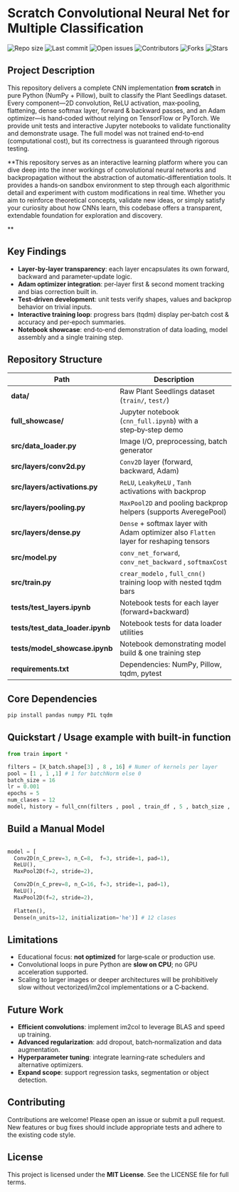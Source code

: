 # Scratch Convolutional Neural Net for Multiple Classification 



![Repo size](https://img.shields.io/github/repo-size/pablo-reyes8/scratch-conv-net-classification)
![Last commit](https://img.shields.io/github/last-commit/pablo-reyes8/scratch-conv-net-classification)
![Open issues](https://img.shields.io/github/issues/pablo-reyes8/scratch-conv-net-classification)
![Contributors](https://img.shields.io/github/contributors/pablo-reyes8/scratch-conv-net-classification)
![Forks](https://img.shields.io/github/forks/pablo-reyes8/scratch-conv-net-classification?style=social)
![Stars](https://img.shields.io/github/stars/pablo-reyes8/scratch-conv-net-classification?style=social)

## Project Description
This repository delivers a complete CNN implementation **from scratch** in pure Python (NumPy + Pillow), built to classify the Plant Seedlings dataset. Every component—2D convolution, ReLU activation, max‑pooling, flattening, dense softmax layer, forward & backward passes, and an Adam optimizer—is hand‑coded without relying on TensorFlow or PyTorch. We provide unit tests and interactive Jupyter notebooks to validate functionality and demonstrate usage. The full model was not trained end‑to‑end (computational cost), but its correctness is guaranteed through rigorous testing.

**This repository serves as an interactive learning platform where you can dive deep into the inner workings of convolutional neural networks and backpropagation without the abstraction of automatic‑differentiation tools. It provides a hands‑on sandbox environment to step through each algorithmic detail and experiment with custom modifications in real time. Whether you aim to reinforce theoretical concepts, validate new ideas, or simply satisfy your curiosity about how CNNs learn, this codebase offers a transparent, extendable foundation for exploration and discovery.


**
## Key Findings
- **Layer‑by‑layer transparency**: each layer encapsulates its own forward, backward and parameter‑update logic.  
- **Adam optimizer integration**: per‑layer first & second moment tracking and bias correction built in.  
- **Test‑driven development**: unit tests verify shapes, values and backprop behavior on trivial inputs.  
- **Interactive training loop**: progress bars (tqdm) display per‑batch cost & accuracy and per‑epoch summaries.  
- **Notebook showcase**: end‑to‑end demonstration of data loading, model assembly and a single training step.

## Repository Structure

| Path                                 | Description                                                   |
|--------------------------------------|---------------------------------------------------------------|
| **data/**                            | Raw Plant Seedlings dataset (`train/`, `test/`)               |
| **full_showcase/**                   | Jupyter notebook (`cnn_full.ipynb`) with a step‑by‑step demo  |
| **src/data_loader.py**               | Image I/O, preprocessing, batch generator                     |
| **src/layers/conv2d.py**            | `Conv2D` layer (forward, backward, Adam)                      |
| **src/layers/activations.py**        | `ReLU`, `LeakyReLU` , `Tanh` activations with backprop        |
| **src/layers/pooling.py**            | `MaxPool2D` and pooling backprop helpers (supports AveregePool)    |
| **src/layers/dense.py**              | `Dense` + softmax layer with Adam optimizer also `Flatten` layer for reshaping tensors     |
| **src/model.py**                     |  `conv_net_forward`, `conv_net_backward`   , `softmaxCost`     |
| **src/train.py**                     | `crear_modelo` , `full_cnn()` training loop with nested tqdm bars              |
| **tests/test_layers.ipynb**          | Notebook tests for each layer (forward+backward)                               |
| **tests/test_data_loader.ipynb**     | Notebook tests for data loader utilities                      |
| **tests/model_showcase.ipynb**       | Notebook demonstrating model build & one training step        |
| **requirements.txt**                 | Dependencies: NumPy, Pillow, tqdm, pytest                     |


## Core Dependencies

```bash
pip install pandas numpy PIL tqdm
```

## Quickstart / Usage example with built-in function 

```python
from train import *

filters = [X_batch.shape[3] , 8 , 16] # Numer of kernels per layer 
pool = [1 , 1 ,1] # 1 for batchNorm else 0 
batch_size = 16
lr = 0.001
epochs = 5
num_clases = 12 
model, history = full_cnn(filters , pool , train_df , 5 , batch_size , lr ,num_clases)
```

## Build a Manual Model 

```python

model = [
  Conv2D(n_C_prev=3, n_C=8,  f=3, stride=1, pad=1),
  ReLU(),
  MaxPool2D(f=2, stride=2),

  Conv2D(n_C_prev=8, n_C=16, f=3, stride=1, pad=1),
  ReLU(),
  MaxPool2D(f=2, stride=2),
  
  Flatten(),
  Dense(n_units=12, initialization='he')] # 12 clases 

```

## Limitations
- Educational focus: **not optimized** for large‑scale or production use.  
- Convolutional loops in pure Python are **slow on CPU**; no GPU acceleration supported.  
- Scaling to larger images or deeper architectures will be prohibitively slow without vectorized/im2col implementations or a C‑backend.  


## Future Work
- **Efficient convolutions**: implement im2col to leverage BLAS and speed up training.  
- **Advanced regularization**: add dropout, batch‑normalization and data augmentation.  
- **Hyperparameter tuning**: integrate learning‑rate schedulers and alternative optimizers.  
- **Expand scope**: support regression tasks, segmentation or object detection.

## Contributing
Contributions are welcome! Please open an issue or submit a pull request. New features or bug fixes should include appropriate tests and adhere to the existing code style.

## License
This project is licensed under the **MIT License**. See the LICENSE file for full terms.
